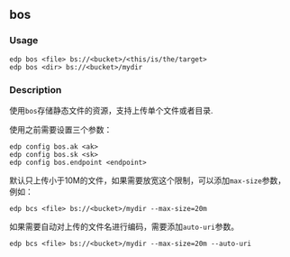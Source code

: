 bos
---------
### Usage

    edp bos <file> bs://<bucket>/<this/is/the/target>
    edp bos <dir> bs://<bucket>/mydir

### Description

使用`bos`存储静态文件的资源，支持上传单个文件或者目录.

使用之前需要设置三个参数：

    edp config bos.ak <ak>
    edp config bos.sk <sk>
    edp config bos.endpoint <endpoint>

默认只上传小于10M的文件，如果需要放宽这个限制，可以添加`max-size`参数，例如：

    edp bcs <file> bs://<bucket>/mydir --max-size=20m

如果需要自动对上传的文件名进行编码，需要添加`auto-uri`参数。

    edp bcs <file> bs://<bucket>/mydir --max-size=20m --auto-uri
